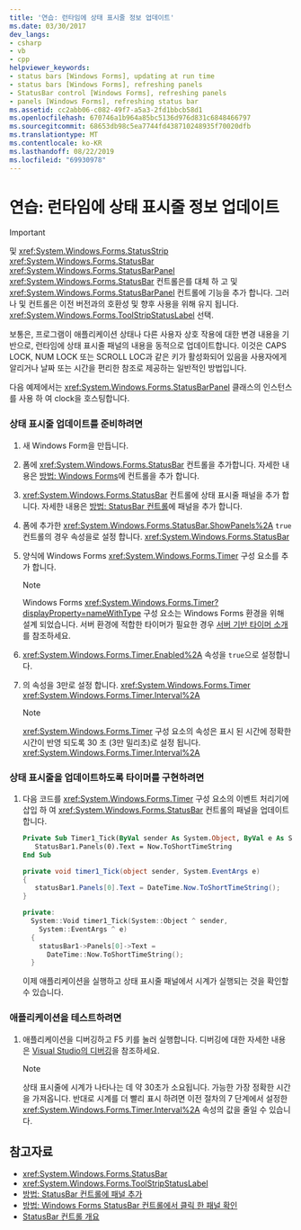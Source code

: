```yaml
---
title: '연습: 런타임에 상태 표시줄 정보 업데이트'
ms.date: 03/30/2017
dev_langs:
- csharp
- vb
- cpp
helpviewer_keywords:
- status bars [Windows Forms], updating at run time
- status bars [Windows Forms], refreshing panels
- StatusBar control [Windows Forms], refreshing panels
- panels [Windows Forms], refreshing status bar
ms.assetid: cc2abb06-c082-49f7-a5a3-2fd1bbcb58d1
ms.openlocfilehash: 670746a1b964a85bc5136d976d831c6848466797
ms.sourcegitcommit: 68653db98c5ea7744fd438710248935f70020dfb
ms.translationtype: MT
ms.contentlocale: ko-KR
ms.lasthandoff: 08/22/2019
ms.locfileid: "69930978"
---
```

# <a name="walkthrough-updating-status-bar-information-at-run-time"></a>연습: 런타임에 상태 표시줄 정보 업데이트
> [!IMPORTANT]
> 및 <xref:System.Windows.Forms.StatusStrip> <xref:System.Windows.Forms.StatusBar> <xref:System.Windows.Forms.StatusBarPanel> <xref:System.Windows.Forms.StatusBar> 컨트롤은를 대체 하 고 및 <xref:System.Windows.Forms.StatusBarPanel> 컨트롤에 기능을 추가 합니다. 그러나 및 컨트롤은 이전 버전과의 호환성 및 향후 사용을 위해 유지 됩니다. <xref:System.Windows.Forms.ToolStripStatusLabel> 선택.  
  
 보통은, 프로그램이 애플리케이션 상태나 다른 사용자 상호 작용에 대한 변경 내용을 기반으로, 런타임에 상태 표시줄 패널의 내용을 동적으로 업데이트합니다. 이것은 CAPS LOCK, NUM LOCK 또는 SCROLL LOC과 같은 키가 활성화되어 있음을 사용자에게 알리거나 날짜 또는 시간을 편리한 참조로 제공하는 일반적인 방법입니다.  
  
 다음 예제에서는 <xref:System.Windows.Forms.StatusBarPanel> 클래스의 인스턴스를 사용 하 여 clock을 호스팅합니다.  
  
### <a name="to-get-the-status-bar-ready-for-updating"></a>상태 표시줄 업데이트를 준비하려면  
  
1. 새 Windows Form을 만듭니다.  
  
2. 폼에 <xref:System.Windows.Forms.StatusBar> 컨트롤을 추가합니다. 자세한 내용은 [방법: Windows Forms](how-to-add-controls-to-windows-forms.md)에 컨트롤을 추가 합니다.  
  
3. <xref:System.Windows.Forms.StatusBar> 컨트롤에 상태 표시줄 패널을 추가 합니다. 자세한 내용은 [방법: StatusBar 컨트롤](how-to-add-panels-to-a-statusbar-control.md)에 패널을 추가 합니다.  
  
4. 폼에 추가한 <xref:System.Windows.Forms.StatusBar.ShowPanels%2A> `true`컨트롤의 경우 속성을로 설정 합니다. <xref:System.Windows.Forms.StatusBar>  
  
5. 양식에 Windows Forms <xref:System.Windows.Forms.Timer> 구성 요소를 추가 합니다.  
  
    > [!NOTE]
    > Windows Forms <xref:System.Windows.Forms.Timer?displayProperty=nameWithType> 구성 요소는 Windows Forms 환경을 위해 설계 되었습니다. 서버 환경에 적합한 타이머가 필요한 경우 [서버 기반 타이머 소개](https://docs.microsoft.com/previous-versions/visualstudio/visual-studio-2008/tb9yt5e6(v=vs.90))를 참조하세요.  
  
6. <xref:System.Windows.Forms.Timer.Enabled%2A> 속성을 `true`으로 설정합니다.  
  
7. 의 속성을 3만로 설정 합니다. <xref:System.Windows.Forms.Timer> <xref:System.Windows.Forms.Timer.Interval%2A>  
  
    > [!NOTE]
    > <xref:System.Windows.Forms.Timer> 구성 요소의 속성은 표시 된 시간에 정확한 시간이 반영 되도록 30 초 (3만 밀리초)로 설정 됩니다. <xref:System.Windows.Forms.Timer.Interval%2A>  
  
### <a name="to-implement-the-timer-to-update-the-status-bar"></a>상태 표시줄을 업데이트하도록 타이머를 구현하려면  
  
1. 다음 코드를 <xref:System.Windows.Forms.Timer> 구성 요소의 이벤트 처리기에 삽입 하 여 <xref:System.Windows.Forms.StatusBar> 컨트롤의 패널을 업데이트 합니다.  
  
    ```vb  
    Private Sub Timer1_Tick(ByVal sender As System.Object, ByVal e As System.EventArgs) Handles Timer1.Tick  
       StatusBar1.Panels(0).Text = Now.ToShortTimeString  
    End Sub  
    ```  
  
    ```csharp  
    private void timer1_Tick(object sender, System.EventArgs e)  
    {  
       statusBar1.Panels[0].Text = DateTime.Now.ToShortTimeString();  
    }  
    ```  
  
    ```cpp  
    private:  
      System::Void timer1_Tick(System::Object ^ sender,  
        System::EventArgs ^ e)  
      {  
        statusBar1->Panels[0]->Text =  
          DateTime::Now.ToShortTimeString();  
      }  
    ```  
  
     이제 애플리케이션을 실행하고 상태 표시줄 패널에서 시계가 실행되는 것을 확인할 수 있습니다.  
  
### <a name="to-test-the-application"></a>애플리케이션을 테스트하려면  
  
1. 애플리케이션을 디버깅하고 F5 키를 눌러 실행합니다. 디버깅에 대한 자세한 내용은 [Visual Studio의 디버깅](/visualstudio/debugger/debugging-in-visual-studio)을 참조하세요.  
  
    > [!NOTE]
    > 상태 표시줄에 시계가 나타나는 데 약 30초가 소요됩니다. 가능한 가장 정확한 시간을 가져옵니다. 반대로 시계를 더 빨리 표시 하려면 이전 절차의 7 단계에서 설정한 <xref:System.Windows.Forms.Timer.Interval%2A> 속성의 값을 줄일 수 있습니다.  
  
## <a name="see-also"></a>참고자료

- <xref:System.Windows.Forms.StatusBar>
- <xref:System.Windows.Forms.ToolStripStatusLabel>
- [방법: StatusBar 컨트롤에 패널 추가](how-to-add-panels-to-a-statusbar-control.md)
- [방법: Windows Forms StatusBar 컨트롤에서 클릭 한 패널 확인](determine-which-panel-wf-statusbar-control-was-clicked.md)
- [StatusBar 컨트롤 개요](statusbar-control-overview-windows-forms.md)
